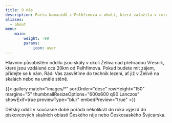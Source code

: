 ```yaml
---
title: O nás
description: Parta kamarádů z Pelhřimova a okolí, která založila v roce 2006 lezecký oddíl, v současné době kromě horolezecké činnosti provozuje dětský sportovní oddíl.
aliases:
  - about
menu:
    main:
        weight: -90
        params:
            icon: user
---
```


Hlavním působištěm oddílu jsou skály v okolí Želiva nad přehradou Vřesník, které jsou vzdálené cca 20km od Pelhřimova. Pokud budete mít zájem, přidejte se k nám. Rádi Vás zasvětíme do technik lezení, ať již v Želivě na skalách nebo na umělé stěně.

{{< gallery match="images/*" sortOrder="desc" rowHeight="150" margins="5" thumbnailResizeOptions="600x600 q90 Lanczos" showExif=true previewType="blur" embedPreview="true" >}}

Dětský oddíl v současné době pořádá několikrát do roka výjezd do pískovcových skalních oblastí Českého ráje nebo Českosaského Švýcarska.